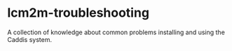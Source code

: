 # lcm2m-troubleshooting
A collection of knowledge about common problems installing and using the Caddis system.
